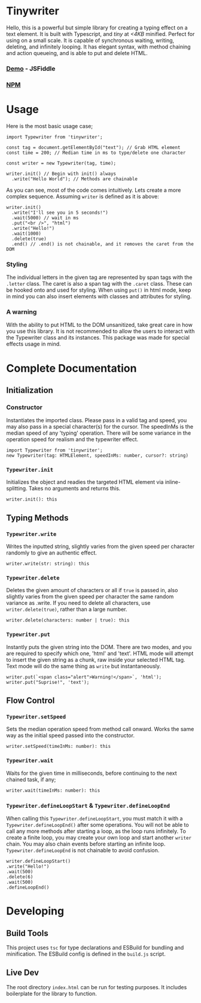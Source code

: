 ﻿# Tinywriter
Hello, this is a powerful but simple library for creating a typing effect on a text element. It is built with Typescript, and *tiny* at  *<4KB* minified. Perfect for using on a small scale. It is capable of synchronous waiting, writing, deleting, and infinitely looping. It has elegant syntax, with method chaining and action queueing, and is able to put and delete HTML.
### [Demo](https://jsfiddle.net/dmv2oyas/) - JSFiddle
### [NPM](https://www.npmjs.com/package/tinywriter)


# Usage
Here is the most basic usage case;
```
import Typewriter from 'tinywriter';

const tag = document.getElementById("text"); // Grab HTML element
const time = 200; // Median time in ms to type/delete one character

const writer = new Typewriter(tag, time);

writer.init() // Begin with init() always
  .write("Hello World"); // Methods are chainable
```
As you can see, most of the code comes intuitively.
Lets create a more complex sequence. Assuming `writer` is defined as it is above:

```
writer.init()
  .write("I'll see you in 5 seconds!")
  .wait(5000) // wait in ms
  .put("<br />", "html")
  .write("Hello!")
  .wait(1000)
  .delete(true)
  .end() // .end() is not chainable, and it removes the caret from the DOM
```
### Styling
The individual letters in the given tag are represented by span tags with the `.letter` class. The caret is also a span tag with the `.caret` class. These can be hooked onto and used for styling. When using `put()` in html mode, keep in mind you can also insert elements with classes and attributes for styling.

### A warning
With the ability to put HTML to the DOM unsanitized, take great care in how you use this library. It is not recommended to allow the users to interact with the Typewriter class and its instances. This package was made for special effects usage in mind.

# Complete Documentation

## Initialization
### Constructor
Instantiates the imported class. Please pass in a valid tag and speed, you may also pass in a special character(s) for the cursor. The speedInMs is the median speed of any 'typing' operation. There will be some variance in the operation speed for realism and the typewriter effect.
```
import Typewriter from 'tinywriter';
new Typewriter(tag: HTMLElement, speedInMs: number, cursor?: string)
```
### `Typewriter.init`
Initializes the object and readies the targeted HTML element via inline-splitting. Takes no arguments and returns this.
```
writer.init(): this
```
## Typing Methods

### `Typewriter.write`
Writes the inputted string, slightly varies from the given speed per character randomly to give an authentic effect.
```
writer.write(str: string): this
```

### `Typewriter.delete`
Deletes the given amount of characters or all if `true` is passed in, also slightly varies from the given speed per character the same random variance as .write. If you need to delete all characters, use `writer.delete(true)`, rather than a large number.
```
writer.delete(characters: number | true): this
```

### `Typewriter.put`
Instantly puts the given string into the DOM. There are two modes, and you are required to specify which one, 'html' and 'text'. HTML mode will attempt to insert the given string as a chunk, raw inside your selected HTML tag. Text mode will do the same thing as `write` but instantaneously.
```
writer.put(`<span class="alert">Warning!</span>`, 'html');
writer.put("Suprise!", 'text');
```
## Flow Control

### `Typewriter.setSpeed`
Sets the median operation speed from method call onward. Works the same way as the initial speed passed into the constructor.
```
writer.setSpeed(timeInMs: number): this
```
### `Typewriter.wait`
Waits for the given time in milliseconds, before continuing to the next chained task, if any;
```
writer.wait(timeInMs: number): this
```
### `Typewriter.defineLoopStart` & `Typewriter.defineLoopEnd`
When calling this `Typewriter.defineLoopStart`, you must match it with a `Typewriter.defineLoopEnd()` after some operations. You will not be able to call any more methods after starting a loop, as the loop runs infinitely. To create a finite loop, you may create your own loop and start another `writer` chain. You may also chain events before starting an infinite loop. `Typewriter.defineLoopEnd` is not chainable to avoid confusion.
```
writer.defineLoopStart()
.write("Hello!")
.wait(500)
.delete(6)
.wait(500)
.defineLoopEnd()
```

# Developing
## Build Tools
This project uses `tsc` for type declarations and ESBuild for bundling and minification. The ESBuild config is defined in the `build.js` script.

## Live Dev
The root directory `index.html` can be run for testing purposes. It includes boilerplate for the library to function.

